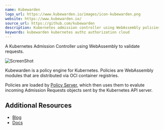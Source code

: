 ```yaml
---
name: Kubewarden
logo_url: https://www.kubewarden.io/images/icon-kubewarden.png
website: https://www.kubewarden.io/
source_url: https://github.com/kubewarden
description: Kubernetes admission controller using WebAssembly policies to validate requests
keywords: kubewarden kubernetes authz authorization cloud
---
```


A Kubernetes Admission Controller using WebAssembly to validate requests.

![ScreenShot](https://www.kubewarden.io/images/how-it-works-kubewarden.svg)

Kubewarden is a policy engine for Kubernetes. Policies are WebAssembly modules
that are distributed via OCI container registries.

Policies are loaded by [Policy Server](https://github.com/kubewarden/policy-server),
which then uses them to evalute incoming Admission Requests objects sent by the
Kubernetes API server.

## Additional Resources

- [Blog](https://www.kubewarden.io/blog)
- [Docs](https://docs.kubewarden.io/)

